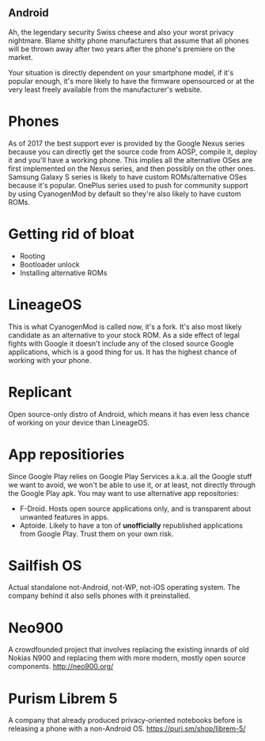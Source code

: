## Android

Ah, the legendary security Swiss cheese and also your worst privacy nightmare. Blame shitty phone manufacturers that assume that all phones will be thrown away after two years after the phone's premiere on the market. 

Your situation is directly dependent on your smartphone model, if it's popular enough, it's more likely to have the firmware opensourced or at the very least freely available from the manufacturer's website.

# Phones

As of 2017 the best support ever is provided by the Google Nexus series because you can directly get the source code from AOSP, compile it, deploy it and you'll have a working phone. This implies all the alternative OSes are first implemented on the Nexus series, and then possibly on the other ones. Samsung Galaxy S series is likely to have custom ROMs/alternative OSes because it's popular. OnePlus series used to push for community support by using CyanogenMod by default so they're also likely to have custom ROMs.

# Getting rid of bloat

- Rooting
- Bootloader unlock
- Installing alternative ROMs

# LineageOS

This is what CyanogenMod is called now, it's a fork. It's also most likely candidate as an alternative to your stock ROM. As a side effect of legal fights with Google it doesn't include any of the closed source Google applications, which is a good thing for us. It has the highest chance of working with your phone.

# Replicant

Open source-only distro of Android, which means it has even less chance of working on your device than LineageOS.

# App repositiories

Since Google Play relies on Google Play Services a.k.a. all the Google stuff we want to avoid, we won't be able to use it, or at least, not directly through the Google Play apk. You may want to use alternative app repositories:

- F-Droid. Hosts open source applications only, and is transparent about unwanted features in apps. 
- Aptoide. Likely to have a ton of **unofficially** republished applications from Google Play. Trust them on your own risk.

# Sailfish OS

Actual standalone not-Android, not-WP, not-iOS operating system. The company behind it also sells phones with it preinstalled.

# Neo900

A crowdfounded project that involves replacing the existing innards of old Nokias N900 and replacing them with more modern, mostly open source components. http://neo900.org/

# Purism Librem 5

A company that already produced privacy-oriented notebooks before is releasing a phone with a non-Android OS. https://puri.sm/shop/librem-5/